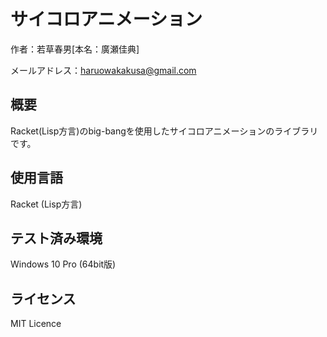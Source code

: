 # サイコロアニメーション

作者：若草春男[本名：廣瀬佳典]

メールアドレス：haruowakakusa@gmail.com

## 概要

Racket(Lisp方言)のbig-bangを使用したサイコロアニメーションのライブラリです。

## 使用言語

Racket (Lisp方言)

## テスト済み環境

Windows 10 Pro (64bit版)

## ライセンス

MIT Licence
